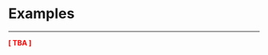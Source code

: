 # Examples

***

**<span style="color:red">[ TBA ]</span>**


[comment]: <> (I'm thinking to show the Darwinizer app with four distinct datasets)


